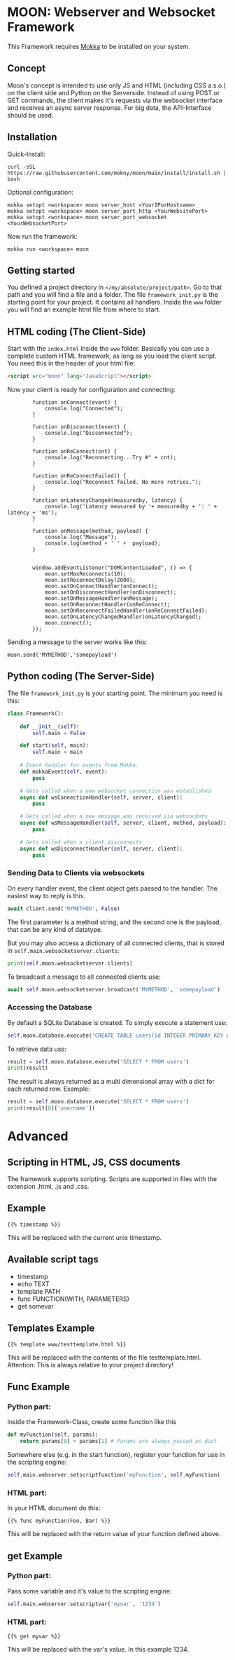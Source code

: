 # MOON: Webserver and Websocket Framework

This Framework requires [Mokka](https://github.com/mokny/mokka) to be installed on your system.

## Concept
Moon's concept is intended to use only JS and HTML (including CSS a.s.o.) on the client side and Python on the Serverside. Instead of using POST or GET commands, the client makes it's requests via the websocket interface and receives an async server response. For big data, the API-Interface should be used.

## Installation

Quick-Install:
```
curl -sSL https://raw.githubusercontent.com/mokny/moon/main/install/install.sh | bash
```

Optional configuration:
```
mokka setopt <workspace> moon server_host <YourIPorHostname>
mokka setopt <workspace> moon server_port_http <YourWebsitePort>
mokka setopt <workspace> moon server_port_websocket <YourWebsocketPort>
```


Now run the framework:
```
mokka run <workspace> moon
```

## Getting started
You defined a project directory in `</my/absolute/project/path>`. Go to that path and you will find a file and a folder. The file `framework_init.py` is the starting point for your project. It contains all handlers. Inside the `www` folder you will find an example html file from where to start.

## HTML coding (The Client-Side)
Start with the `index.html` inside the `www` folder. Basically you can use a complete custom HTML framework, as long as you load the client script. You need this in the header of your html file:
```HTML
<script src="moon" lang="JavaScript"></script>
```
Now your client is ready for configuration and connecting:
```JS
        function onConnect(event) {
            console.log("Connected");
        }

        function onDisconnect(event) {
            console.log("Disconnected");
        }

        function onReConnect(cnt) {
            console.log("Reconnecting...Try #" + cnt);
        }

        function onReConnectFailed() {
            console.log("Reconnect failed. No more retries.");
        }

        function onLatencyChanged(measuredby, latency) {
            console.log('Latency measured by '+ measuredby + ': ' + latency + 'ms');
        }

        function onMessage(method, payload) {
            console.log("Message");
            console.log(method + ' ' +  payload);
        }


        window.addEventListener("DOMContentLoaded", () => {
            moon.setMaxReconnects(10);
            moon.setReconnectDelay(2000);
            moon.setOnConnectHandler(onConnect);
            moon.setOnDisconnectHandler(onDisconnect);
            moon.setOnMessageHandler(onMessage);
            moon.setOnReconnectHandler(onReConnect);
            moon.setOnReconnectFailedHandler(onReConnectFailed);
            moon.setOnLatencyChangedHandler(onLatencyChanged);
            moon.connect();            
        });  
```
Sending a message to the server works like this:
```JS
moon.send('MYMETHOD','somepayload')
```


## Python coding (The Server-Side)
The file `framework_init.py` is your starting point. The minimum you need is this:
```python
class Framework():
    
    def __init__(self):
        self.main = False

    def start(self, main):
        self.main = main
    
    # Event handler for events from Mokka. 
    def mokkaEvent(self, event):
        pass

    # Gets called when a new websocket connection was established
    async def wsConnectionHandler(self, server, client):
        pass

    # Gets called when a new message was received via websockets
    async def wsMessageHandler(self, server, client, method, payload):
        pass

    # Gets called when a client disconnects
    async def wsDisconnectHandler(self, server, client):
        pass
```

### Sending Data to Clients via websockets
On every handler event, the client object gets passed to the handler. The easiest way to reply is this.
```python
await client.send('MYMETHOD', False)
```
The first parameter is a method string, and the second one is the payload, that can be any kind of datatype.

But you may also access a dictionary of all connected clients, that is stored in `self.main.websocketserver.clients`:

```python
print(self.moon.websocketserver.clients)
```

To broadcast a message to all connected clients use:
```python
await self.moon.websocketserver.broadcast('MYMETHOD', 'somepayload')
```

### Accessing the Database
By default a SQLite Database is created. To simply execute a statement use:
```python
self.moon.database.execute('CREATE TABLE users(id INTEGER PRIMARY KEY AUTOINCREMENT, username TEXT NOT NULL, password TEXT NOT NULL)')
```

To retrieve data use:
```python
result = self.moon.database.execute('SELECT * FROM users')
print(result)
```
The result is always returned as a multi dimensional array with a dict for each returned row.
Example:
```python
result = self.moon.database.execute('SELECT * FROM users')
print(result[0]['username'])    
```
# Advanced
## Scripting in HTML, JS, CSS documents
The framework supports scripting. Scripts are supported in files with the extension .html, .js and .css.
## Example
```
{{% timestamp %}}
```
This will be replaced with the current unix timestamp.

## Available script tags
- timestamp
- echo TEXT
- template PATH
- func FUNCTION(WITH, PARAMETERS)
- get somevar

## Templates Example
```
{{% template www/testtemplate.html %}}
```
This will be replaced with the contents of the file testtemplate.html. Attention: This is always relative to your project directory!

## Func Example
### Python part:
Inside the Framework-Class, create some function like this
```python
def myFunction(self, params):
    return params[0] + params[1] # Params are always passed as dict
```
Somewhere else (e.g. in the start function), register your function for use in the scripting engine:
```python
self.main.webserver.setscriptfunction('myFunction', self.myFunction)
```

### HTML part:
In your HTML document do this:
```
{{% func myFunction(Foo, Bar) %}}
```
This will be replaced with the return value of your function defined above.

## get Example
### Python part:
Pass some variable and it's value to the scripting engine:
```python
self.main.webserver.setscriptvar('myvar', '1234')
```
### HTML part:
```
{{% get myvar %}}
```
This will be replaced with the var's value. In this example 1234.